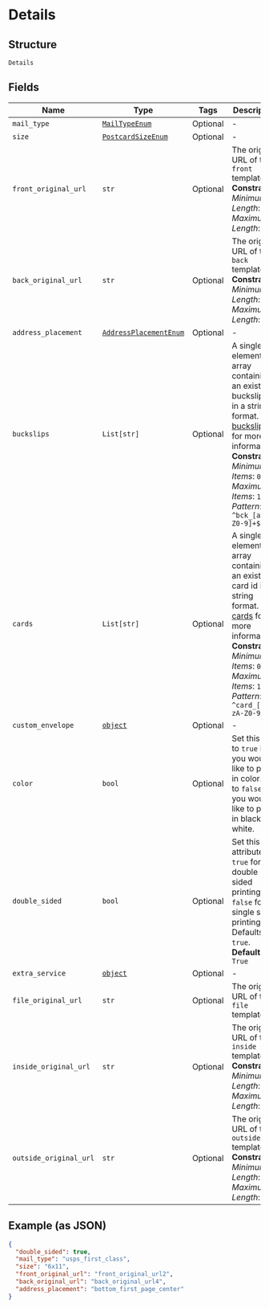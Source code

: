 
# Details

## Structure

`Details`

## Fields

| Name | Type | Tags | Description |
|  --- | --- | --- | --- |
| `mail_type` | [`MailTypeEnum`](../../doc/models/mail-type-enum.md) | Optional | - |
| `size` | [`PostcardSizeEnum`](../../doc/models/postcard-size-enum.md) | Optional | - |
| `front_original_url` | `str` | Optional | The original URL of the `front` template.<br>**Constraints**: *Minimum Length*: `1`, *Maximum Length*: `2083` |
| `back_original_url` | `str` | Optional | The original URL of the `back` template.<br>**Constraints**: *Minimum Length*: `1`, *Maximum Length*: `2083` |
| `address_placement` | [`AddressPlacementEnum`](../../doc/models/address-placement-enum.md) | Optional | - |
| `buckslips` | `List[str]` | Optional | A single-element array containing an existing buckslip id in a string format. See [buckslips](#tag/Buckslips) for more information.<br>**Constraints**: *Minimum Items*: `0`, *Maximum Items*: `1`, *Pattern*: `^bck_[a-zA-Z0-9]+$` |
| `cards` | `List[str]` | Optional | A single-element array containing an existing card id in a string format. See [cards](#tag/Cards) for more information.<br>**Constraints**: *Minimum Items*: `0`, *Maximum Items*: `1`, *Pattern*: `^card_[a-zA-Z0-9]+$` |
| `custom_envelope` | [`object`](../../doc/models/object-enum.md) | Optional | - |
| `color` | `bool` | Optional | Set this key to `true` if you would like to print in color. Set to `false` if you would like to print in black and white. |
| `double_sided` | `bool` | Optional | Set this attribute to `true` for double sided printing, or `false` for for single sided printing. Defaults to `true`.<br>**Default**: `True` |
| `extra_service` | [`object`](../../doc/models/object-enum.md) | Optional | - |
| `file_original_url` | `str` | Optional | The original URL of the `file` template. |
| `inside_original_url` | `str` | Optional | The original URL of the `inside` template.<br>**Constraints**: *Minimum Length*: `1`, *Maximum Length*: `2083` |
| `outside_original_url` | `str` | Optional | The original URL of the `outside` template.<br>**Constraints**: *Minimum Length*: `1`, *Maximum Length*: `2083` |

## Example (as JSON)

```json
{
  "double_sided": true,
  "mail_type": "usps_first_class",
  "size": "6x11",
  "front_original_url": "front_original_url2",
  "back_original_url": "back_original_url4",
  "address_placement": "bottom_first_page_center"
}
```

